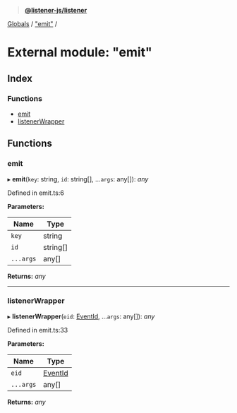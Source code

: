 > **[@listener-js/listener](../README.md)**

[Globals](../globals.md) / ["emit"](_emit_.md) /

# External module: "emit"

## Index

### Functions

* [emit](_emit_.md#emit)
* [listenerWrapper](_emit_.md#listenerwrapper)

## Functions

###  emit

▸ **emit**(`key`: string, `id`: string[], ...`args`: any[]): *any*

Defined in emit.ts:6

**Parameters:**

Name | Type |
------ | ------ |
`key` | string |
`id` | string[] |
`...args` | any[] |

**Returns:** *any*

___

###  listenerWrapper

▸ **listenerWrapper**(`eid`: [EventId](_index_.md#eventid), ...`args`: any[]): *any*

Defined in emit.ts:33

**Parameters:**

Name | Type |
------ | ------ |
`eid` | [EventId](_index_.md#eventid) |
`...args` | any[] |

**Returns:** *any*